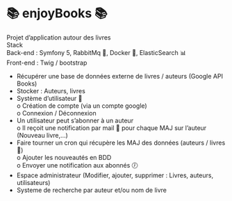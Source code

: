 # :books: enjoyBooks :books:

Projet d’application autour des livres  
Stack  
Back-end : Symfony 5, RabbitMq :rabbit:, Docker :whale:, ElasticSearch :bar_chart:  
Front-end : Twig / bootstrap  
  
-	Récupérer une base de données externe de livres / auteurs  (Google API Books)  
-	Stocker : Auteurs, livres  
-	Système d’utilisateur :man:  
o	Création de compte (via un compte google)  
o	Connexion / Déconnexion   
-	Un utilisateur peut s’abonner à un auteur  
o	Il reçoit une notification par mail :email: pour chaque MAJ sur l’auteur (Nouveau livre,…)  
-	Faire tourner un cron qui récupère les MAJ des données (auteurs / livres :book:)  
o	Ajouter les nouveautés en BDD  
o	Envoyer une notification aux abonnés :clock7:   
- Espace administrateur (Modifier, ajouter, supprimer : Livres, auteurs, utilisateurs)  
- Systeme de recherche par auteur et/ou nom de livre  
